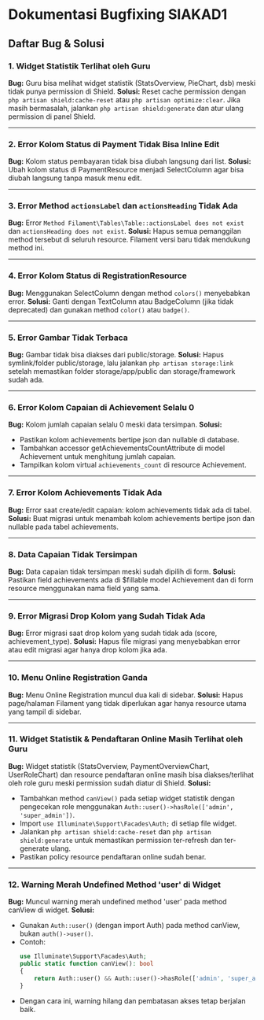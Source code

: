 # Dokumentasi Bugfixing SIAKAD1

## Daftar Bug & Solusi

### 1. Widget Statistik Terlihat oleh Guru
**Bug:** Guru bisa melihat widget statistik (StatsOverview, PieChart, dsb) meski tidak punya permission di Shield.
**Solusi:** Reset cache permission dengan `php artisan shield:cache-reset` atau `php artisan optimize:clear`. Jika masih bermasalah, jalankan `php artisan shield:generate` dan atur ulang permission di panel Shield.

---

### 2. Error Kolom Status di Payment Tidak Bisa Inline Edit
**Bug:** Kolom status pembayaran tidak bisa diubah langsung dari list.
**Solusi:** Ubah kolom status di PaymentResource menjadi SelectColumn agar bisa diubah langsung tanpa masuk menu edit.

---

### 3. Error Method `actionsLabel` dan `actionsHeading` Tidak Ada
**Bug:** Error `Method Filament\Tables\Table::actionsLabel does not exist` dan `actionsHeading does not exist`.
**Solusi:** Hapus semua pemanggilan method tersebut di seluruh resource. Filament versi baru tidak mendukung method ini.

---

### 4. Error Kolom Status di RegistrationResource
**Bug:** Menggunakan SelectColumn dengan method `colors()` menyebabkan error.
**Solusi:** Ganti dengan TextColumn atau BadgeColumn (jika tidak deprecated) dan gunakan method `color()` atau `badge()`.

---

### 5. Error Gambar Tidak Terbaca
**Bug:** Gambar tidak bisa diakses dari public/storage.
**Solusi:** Hapus symlink/folder public/storage, lalu jalankan `php artisan storage:link` setelah memastikan folder storage/app/public dan storage/framework sudah ada.

---

### 6. Error Kolom Capaian di Achievement Selalu 0
**Bug:** Kolom jumlah capaian selalu 0 meski data tersimpan.
**Solusi:**
- Pastikan kolom achievements bertipe json dan nullable di database.
- Tambahkan accessor getAchievementsCountAttribute di model Achievement untuk menghitung jumlah capaian.
- Tampilkan kolom virtual `achievements_count` di resource Achievement.

---

### 7. Error Kolom Achievements Tidak Ada
**Bug:** Error saat create/edit capaian: kolom achievements tidak ada di tabel.
**Solusi:** Buat migrasi untuk menambah kolom achievements bertipe json dan nullable pada tabel achievements.

---

### 8. Data Capaian Tidak Tersimpan
**Bug:** Data capaian tidak tersimpan meski sudah dipilih di form.
**Solusi:** Pastikan field achievements ada di $fillable model Achievement dan di form resource menggunakan nama field yang sama.

---

### 9. Error Migrasi Drop Kolom yang Sudah Tidak Ada
**Bug:** Error migrasi saat drop kolom yang sudah tidak ada (score, achievement_type).
**Solusi:** Hapus file migrasi yang menyebabkan error atau edit migrasi agar hanya drop kolom jika ada.

---

### 10. Menu Online Registration Ganda
**Bug:** Menu Online Registration muncul dua kali di sidebar.
**Solusi:** Hapus page/halaman Filament yang tidak diperlukan agar hanya resource utama yang tampil di sidebar.

---

### 11. Widget Statistik & Pendaftaran Online Masih Terlihat oleh Guru
**Bug:** Widget statistik (StatsOverview, PaymentOverviewChart, UserRoleChart) dan resource pendaftaran online masih bisa diakses/terlihat oleh role guru meski permission sudah diatur di Shield.
**Solusi:**
- Tambahkan method `canView()` pada setiap widget statistik dengan pengecekan role menggunakan `Auth::user()->hasRole(['admin', 'super_admin'])`.
- Import `use Illuminate\Support\Facades\Auth;` di setiap file widget.
- Jalankan `php artisan shield:cache-reset` dan `php artisan shield:generate` untuk memastikan permission ter-refresh dan ter-generate ulang.
- Pastikan policy resource pendaftaran online sudah benar.

---

### 12. Warning Merah Undefined Method 'user' di Widget
**Bug:** Muncul warning merah undefined method 'user' pada method canView di widget.
**Solusi:**
- Gunakan `Auth::user()` (dengan import Auth) pada method canView, bukan `auth()->user()`.
- Contoh:
  ```php
  use Illuminate\Support\Facades\Auth;
  public static function canView(): bool
  {
      return Auth::user() && Auth::user()->hasRole(['admin', 'super_admin']);
  }
  ```
- Dengan cara ini, warning hilang dan pembatasan akses tetap berjalan baik.
